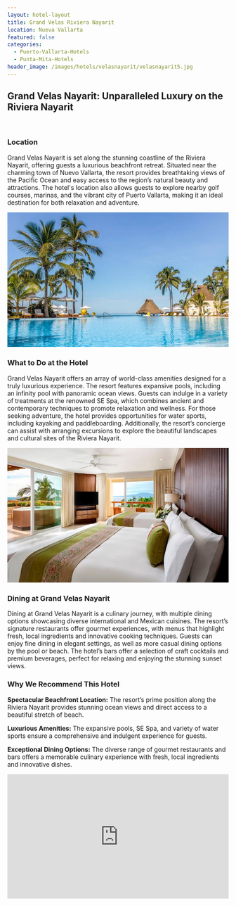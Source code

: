 ```yaml
---
layout: hotel-layout
title: Grand Velas Riviera Nayarit
location: Nueva Vallarta
featured: false
categories:
  - Puerto-Vallarta-Hotels
  - Punta-Mita-Hotels
header_image: /images/hotels/velasnayarit/velasnayarit5.jpg
---
```

## Grand Velas Nayarit: Unparalleled Luxury on the Riviera Nayarit

&nbsp;

### Location

Grand Velas Nayarit is set along the stunning coastline of the Riviera Nayarit, offering guests a luxurious beachfront retreat. Situated near the charming town of Nuevo Vallarta, the resort provides breathtaking views of the Pacific Ocean and easy access to the region’s natural beauty and attractions. The hotel's location also allows guests to explore nearby golf courses, marinas, and the vibrant city of Puerto Vallarta, making it an ideal destination for both relaxation and adventure.

![](/images/hotels/velasnayarit/velasnayarit1.jpg)

### What to Do at the Hotel

Grand Velas Nayarit offers an array of world-class amenities designed for a truly luxurious experience. The resort features expansive pools, including an infinity pool with panoramic ocean views. Guests can indulge in a variety of treatments at the renowned SE Spa, which combines ancient and contemporary techniques to promote relaxation and wellness. For those seeking adventure, the hotel provides opportunities for water sports, including kayaking and paddleboarding. Additionally, the resort’s concierge can assist with arranging excursions to explore the beautiful landscapes and cultural sites of the Riviera Nayarit.

![](/images/hotels/velasnayarit/velasnayarit2.jpg)

### Dining at Grand Velas Nayarit

Dining at Grand Velas Nayarit is a culinary journey, with multiple dining options showcasing diverse international and Mexican cuisines. The resort’s signature restaurants offer gourmet experiences, with menus that highlight fresh, local ingredients and innovative cooking techniques. Guests can enjoy fine dining in elegant settings, as well as more casual dining options by the pool or beach. The hotel’s bars offer a selection of craft cocktails and premium beverages, perfect for relaxing and enjoying the stunning sunset views.

### Why We Recommend This Hotel

**Spectacular Beachfront Location:** The resort’s prime position along the Riviera Nayarit provides stunning ocean views and direct access to a beautiful stretch of beach.&nbsp;

**Luxurious Amenities:** The expansive pools, SE Spa, and variety of water sports ensure a comprehensive and indulgent experience for guests.&nbsp;

**Exceptional Dining Options:** The diverse range of gourmet restaurants and bars offers a memorable culinary experience with fresh, local ingredients and innovative dishes.&nbsp;

<style>.embed-container { position: relative; padding-bottom: 56.25%; height: 0; overflow: hidden; max-width: 100%; } .embed-container iframe, .embed-container object, .embed-container embed { position: absolute; top: 0; left: 0; width: 100%; height: 100%; }</style>

<div class="embed-container"><iframe src="https://www.youtube.com/embed/TzTSeP8sZnY" frameborder="0" allowfullscreen=""></iframe></div>